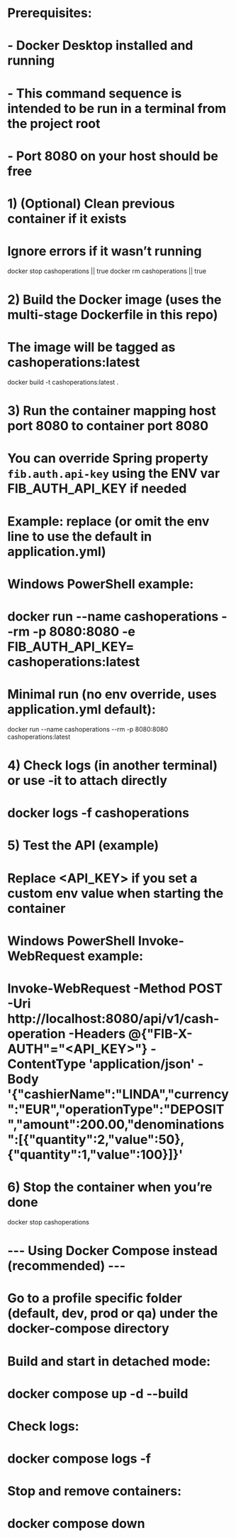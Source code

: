 # Prerequisites:
# - Docker Desktop installed and running
# - This command sequence is intended to be run in a terminal from the project root
# - Port 8080 on your host should be free

# 1) (Optional) Clean previous container if it exists
# Ignore errors if it wasn’t running
docker stop cashoperations || true
docker rm cashoperations || true

# 2) Build the Docker image (uses the multi-stage Dockerfile in this repo)
# The image will be tagged as cashoperations:latest
docker build -t cashoperations:latest .

# 3) Run the container mapping host port 8080 to container port 8080
# You can override Spring property `fib.auth.api-key` using the ENV var FIB_AUTH_API_KEY if needed
# Example: replace <your-api-key> (or omit the env line to use the default in application.yml)
# Windows PowerShell example:
# docker run --name cashoperations --rm -p 8080:8080 -e FIB_AUTH_API_KEY=<your-api-key> cashoperations:latest

# Minimal run (no env override, uses application.yml default):
docker run --name cashoperations --rm -p 8080:8080 cashoperations:latest

# 4) Check logs (in another terminal) or use -it to attach directly
# docker logs -f cashoperations

# 5) Test the API (example)
# Replace <API_KEY> if you set a custom env value when starting the container
# Windows PowerShell Invoke-WebRequest example:
# Invoke-WebRequest -Method POST -Uri http://localhost:8080/api/v1/cash-operation -Headers @{"FIB-X-AUTH"="<API_KEY>"} -ContentType 'application/json' -Body '{"cashierName":"LINDA","currency":"EUR","operationType":"DEPOSIT","amount":200.00,"denominations":[{"quantity":2,"value":50},{"quantity":1,"value":100}]}'

# 6) Stop the container when you’re done
docker stop cashoperations

# --- Using Docker Compose instead (recommended) ---
# Go to a profile specific folder (default, dev, prod or qa) under the docker-compose directory 
# Build and start in detached mode:
# docker compose up -d --build
# Check logs:
# docker compose logs -f
# Stop and remove containers:
# docker compose down
